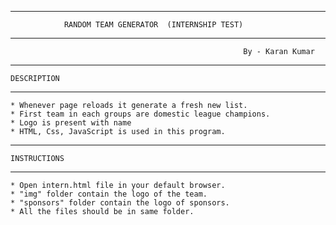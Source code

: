 ***********************************************************************
				RANDOM TEAM GENERATOR  (INTERNSHIP TEST) 
***********************************************************************
														By - Karan Kumar




*************************
	DESCRIPTION
*************************

	* Whenever page reloads it generate a fresh new list.
	* First team in each groups are domestic league champions. 
	* Logo is present with name
	* HTML, Css, JavaScript is used in this program.

****************************
	INSTRUCTIONS
****************************

	* Open intern.html file in your default browser.
	* "img" folder contain the logo of the team.
	* "sponsors" folder contain the logo of sponsors.
	* All the files should be in same folder.
